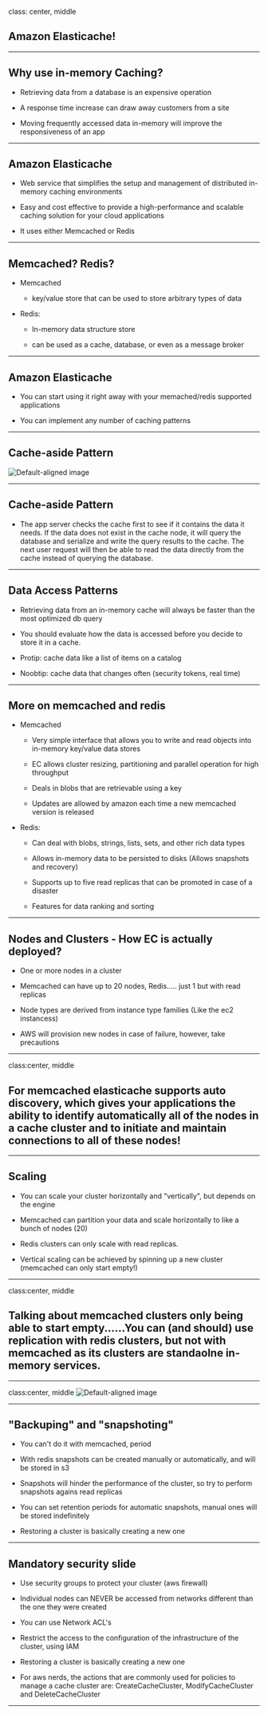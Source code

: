 

class: center, middle

## Amazon Elasticache!

---

## Why use in-memory Caching?

  - Retrieving data from a database is an expensive operation

  - A response time increase can draw away customers from a site
  
  - Moving frequently accessed data in-memory will improve the responsiveness of an app

---


## Amazon Elasticache 


  - Web service that simplifies the setup and management of distributed in-memory caching environments

  - Easy and cost effective to provide a high-performance and scalable caching solution for your cloud applications

  - It uses either Memcached or Redis

---

## Memcached? Redis?

  - Memcached

    - key/value store that can be used to store arbitrary types of data



  - Redis:

    - In-memory data structure store
  
    - can be used as a cache, database, or even as a message broker

---


## Amazon Elasticache 


  - You can start using it right away with your memached/redis supported applications

  - You can implement any number of caching patterns
  
---


## Cache-aside Pattern




![Default-aligned image](cache-aside.png)

---

## Cache-aside Pattern

- The app server checks the cache first to see if it contains the data it needs. If the data does not exist in
the cache node, it will query the database and serialize and write the query results to the
cache. The next user request will then be able to read the data directly from the cache instead
of querying the database.


---

## Data Access Patterns


  - Retrieving data from an in-memory cache will always be faster than the most optimized db query

  - You should evaluate how the data is accessed before you decide to store it in a cache.

  - Protip: cache data like a list of items on a catalog

  - Noobtip: cache data that changes often (security tokens, real time)


---

## More on memcached and redis

  - Memcached

    - Very simple interface that allows you to write and read objects into in-memory key/value data stores

    - EC allows cluster resizing, partitioning and parallel operation for high throughput 

    - Deals in blobs that are retrievable using a key

    - Updates are allowed by amazon each time a new memcached version is released



  - Redis:

    - Can deal with blobs, strings, lists, sets, and other rich data types
  
    - Allows in-memory data to be persisted to disks (Allows snapshots and recovery)

    - Supports up to five read replicas that can be promoted in case of a disaster

    - Features for data ranking and sorting


---
 

## Nodes and Clusters - How EC is actually deployed?


  - One or more nodes in a cluster
  
  - Memcached can have up to 20 nodes, Redis..... just 1 but with read replicas

  - Node types are derived from instance type families (Like the ec2 instancess)

  - AWS will provision new nodes in case of failure, however, take precautions



---


class:center, middle 
## For memcached elasticache supports auto discovery, which gives your applications the ability to identify automatically all of the nodes in a cache cluster and to initiate and maintain connections to all of these nodes!   


---

## Scaling


  - You can scale your cluster horizontally and "vertically", but depends on the engine

  - Memcached can partition your data and scale horizontally to like a bunch of nodes (20)

  - Redis clusters can only scale with read replicas.

  - Vertical scaling can be achieved by spinning up a new cluster (memcached can only start empty!)


---

class:center, middle 
## Talking about memcached clusters only being able to start empty......You can (and should) use replication with redis clusters, but not with memcached as its clusters are standaolne in-memory services.

---


class:center, middle 
![Default-aligned image](cache-aside.png)

---

## "Backuping" and "snapshoting"


  - You can't do it with memcached, period

  - With redis snapshots can be created manually or automatically, and will be stored in s3

  - Snapshots will hinder the performance of the cluster, so try to perform snapshots agains read replicas

  - You can set retention periods for automatic snapshots, manual ones will be stored indefinitely

  - Restoring a cluster is basically creating a new one


---

## Mandatory security slide


  - Use security groups to protect your cluster (aws firewall)

  - Individual nodes can NEVER be accessed from networks different than the one they were created

  - You can use Network ACL's

  - Restrict the access to the configuration of the infrastructure of the cluster, using IAM

  - Restoring a cluster is basically creating a new one

  - For aws nerds, the actions that are commonly used for policies to manage a cache cluster are: CreateCacheCluster, ModifyCacheCluster and DeleteCacheCluster

---